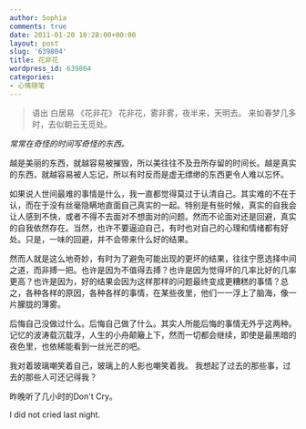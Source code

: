 ```yaml
---
author: Sophia
comments: true
date: 2011-01-20 10:28:00+00:00
layout: post
slug: '639804'
title: 花非花
wordpress_id: 639804
categories:
- 心情随笔
---
```


> 语出
白居易 《花非花》
花非花，雾非雾，夜半来，天明去。
来如春梦几多时，去似朝云无觅处。


_常常在奇怪的时间写奇怪的东西。_

越是美丽的东西，就越容易被摧毁，所以美往往不及丑所存留的时间长。越是真实的东西，就越容易被人忘记，所以有时反而是虚无缥缈的东西更令人难以忘怀。

如果说人世间最难的事情是什么，我一直都觉得莫过于认清自己。其实难的不在于认，而在于没有丝毫隐瞒地直面自己真实的一起。特别是有些时候，真实的自我会让人感到不快，或者不得不去面对不想面对的问题。然而不论面对还是回避，真实的自我依然存在。当然，也许不要逼迫自己，有时也对自己的心理和情绪都有好处。只是，一味的回避，并不会带来什么好的结果。

然而人就是这么地奇妙，有时为了避免可能出现的更坏的结果，往往宁愿选择中间之道，而非搏一把。也许是因为不值得去搏？也许是因为觉得坏的几率比好的几率更高？也许是因为，好的结果会因为这样那样的问题最终变成更糟糕的事情？总之，各种各样的原因，各种各样的事情，在某些夜里，他们一一浮上了脑海，像一片朦胧的薄雾。

后悔自己没做过什么。后悔自己做了什么。其实人所能后悔的事情无外乎这两种。记忆的波涛载沉载浮，人生的小舟颠簸上下，然而一切都会继续，即使是最黑暗的夜色里，也依稀能看到一丝光芒的吧。

我对着玻璃嘲笑着自己，玻璃上的人影也嘲笑着我。
我想起了过去的那些事，过去的那些人可还记得我？

昨晚听了几小时的Don't Cry。

I did not cried last night.
